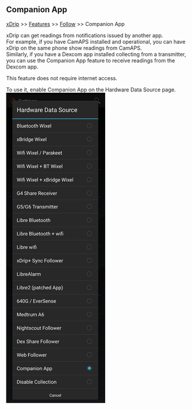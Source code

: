 ## Companion App
[xDrip](../../README.md) >> [Features](../Features_page.md) >> [Follow](../Follow_page.md) >> Companion App  
  
xDrip can get readings from notifications issued by another app.  
For example, if you have CamAPS installed and operational, you can have xDrip on the same phone show readings from CamAPS.  
Similarly, if you have a Dexcom app installed collecting from a transmitter, you can use the Companion App feature to receive readings from the Dexcom app.  
  
This feature does not require internet access.  
  
To use it, enable Companion App on the Hardware Data Source page.  
![](./images/CompanionApp.png)  
  
  

